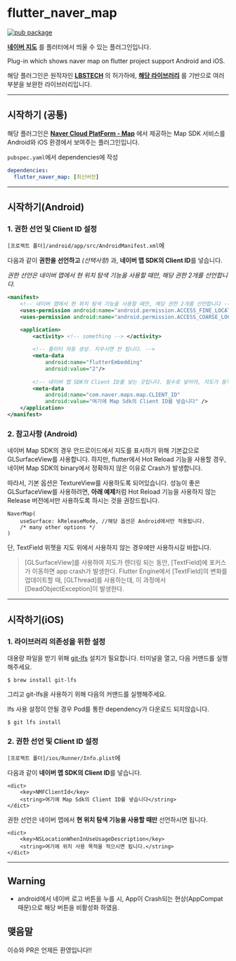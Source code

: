 # flutter_naver_map

[![pub package](https://img.shields.io/pub/v/flutter_naver_map.svg?color=4285F4)](https://pub.dev/packages/flutter_naver_map)

**[네이버 지도](https://www.ncloud.com/product/applicationService/maps)** 를 플러터에서 띄울 수 있는 플러그인입니다. 

Plug-in which shows naver map on flutter project support Android and iOS.

해당 플러그인은 원작자인 **[LBSTECH](https://www.lbstech.net/)** 의 허가하에,
**[해당 라이브러리](https://github.com/LBSTECH/naver_map_plugin)** 를 기반으로
여러 부분을 보완한 라이브러리입니다.

---

## 시작하기 (공통)

해당 플러그인은 **[Naver Cloud PlatForm - Map](https://guide.ncloud-docs.com/docs/naveropenapiv3-maps-overview#mobile-dynamic-map-android-ios-sdk-30)** 에서 제공하는 Map SDK 서비스를 Android와 iOS 환경에서 보여주는 플러그인입니다. 

`pubspec.yaml`에서 dependencies에 작성

``` yaml
dependencies:
  flutter_naver_map: [최신버전]
```

---

## 시작하기(Android)

### 1. 권한 선언 및 Client ID 설정

`[프로젝트 폴더]/android/app/src/AndroidManifest.xml`에

다음과 같이 **권한을 선언하고** *(선택사항)* 과, **네이버 맵 SDK의 Client ID**를 넣습니다.

_권한 선언은 네이버 맵에서 현 위치 탐색 기능을 사용할 때만, 해당 권한 2개를 선언합니다._
``` xml
<manifest>
    <!-- 네이버 맵에서 현 위치 탐색 기능을 사용할 때만, 해당 권한 2개를 선언합니다 -->
    <uses-permission android:name="android.permission.ACCESS_FINE_LOCATION"/>
    <uses-permission android:name="android.permission.ACCESS_COARSE_LOCATION"/>

    <application>
        <activity> <!-- something --> </activity>
        
        <!-- 플러터 자동 생성. 지우시면 안 됩니다. -->
        <meta-data
            android:name="flutterEmbedding"
            android:value="2"/>
                
        <!-- 네이버 맵 SDK의 Client ID를 넣는 곳입니다. 필수로 넣어야, 지도가 동작합니다. -->        
        <meta-data
            android:name="com.naver.maps.map.CLIENT_ID"
            android:value="여기에 Map Sdk의 Client ID를 넣습니다" />
    </application>
</manifest>
```
  
### 2. 참고사항 (Android)
네이버 Map SDK의 경우 안드로이드에서 지도를 표시하기 위해 기본값으로 GLSurfaceView를 사용합니다.
하지만, flutter에서 Hot Reload 기능을 사용할 경우, 네이버 Map SDK의 binary에서 정확하지 않은 이유로 Crash가 발생합니다.

따라서, 기본 옵션은 TextureView를 사용하도록 되어있습니다.
성능이 좋은 GLSurfaceView를 사용하려면, **아래 예제**처럼 Hot Reload 기능을 사용하지 않는 Release 버전에서만 사용하도록 하시는 것을 권장드립니다.
```
NaverMap(
    useSurface: kReleaseMode, //해당 옵션은 Android에서만 적용됩니다.
    /* many other options */
)
```

단, TextField 위젯을 지도 위에서 사용하지 않는 경우에만 사용하시길 바랍니다.

> [GLSurfaceView]를 사용하여 지도가 렌더링 되는 동안, [TextField]에 포커스가
이동하면 app crash가 발생한다. Flutter Engine에서 [TextField]의 변화를 업데이트할 때,
[GLThread]를 사용하는데, 이 과정에서 [DeadObjectException]이 발생한다.


---

## 시작하기(iOS)

### 1. 라이브러리 의존성을 위한 설정
대용량 파일을 받기 위해 [git-lfs](https://git-lfs.github.com/) 설치가 필요합니다.
터미널을 열고, 다음 커맨드를 실행해주세요.

`$ brew install git-lfs`

그리고 git-lfs을 사용하기 위해 다음의 커맨드를 실행해주세요.

lfs 사용 설정이 안될 경우 Pod를 통한 dependency가 다운로드 되지않습니다.

`$ git lfs install`

### 2. 권한 선언 및 Client ID 설정
`[프로젝트 폴더]/ios/Runner/Info.plist`에

다음과 같이 **네이버 맵 SDK의 Client ID**를 넣습니다.

``` 
<dict>
    <key>NMFClientId</key>
    <string>여기에 Map Sdk의 Client ID를 넣습니다</string>
</dict>
```

권한 선언은 네이버 맵에서 **현 위치 탐색 기능을 사용할 때만** 선언하시면 됩니다.
``` 
<dict>
    <key>NSLocationWhenInUseUsageDescription</key>
    <string>여기에 위치 사용 목적을 적으시면 됩니다.</string>
</dict>
```

---

## Warning
- android에서 네이버 로고 버튼을 누를 시, App이 Crash되는 현상(AppCompat 때문)으로 해당 버튼을 비활성화 하였음. 

## 맺음말
이슈와 PR은 언제든 환영입니다!!
